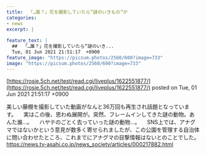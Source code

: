 ```yaml
---
title:  「…誰？」花を撮影していたら“謎のいきもの”が  
categories:
- news
excerpt: |
  
feature_text: |
  ##  「…誰？」花を撮影していたら“謎のいき...
  Tue, 01 Jun 2021 21:51:17  +0900
feature_image: "https://picsum.photos/2560/600?image=733"
image: "https://picsum.photos/2560/600?image=733"
---
```


[https://rosie.5ch.net/test/read.cgi/liveplus/1622551877/](https://rosie.5ch.net/test/read.cgi/liveplus/1622551877/)
posted on Tue, 01 Jun 2021 21:51:17  +0900

<!--more-->

美しい藤棚を撮影していた動画がなんと36万回も再生され話題となっています。 　実はこの後、思わぬ展開が。突然、フレームインしてきた謎の動物。あんた誰…。 　ハヤテのごとく去っていった謎の動物…。 　SNS上では、アナグマではないかという意見が数多く寄せられましたが、この公園を管理する自治体に問い合わせたところ、これまでにアナグマの目撃情報はないとのことでした。 https://news.tv-asahi.co.jp/news_society/articles/000217882.html
